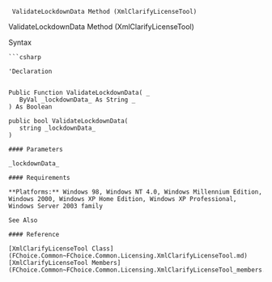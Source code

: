 ﻿     ValidateLockdownData Method (XmlClarifyLicenseTool)                                                   

ValidateLockdownData Method (XmlClarifyLicenseTool)

Syntax

```vbnet
```csharp

'Declaration
 

Public Function ValidateLockdownData( _
   ByVal _lockdownData_ As String _
) As Boolean

public bool ValidateLockdownData( 
   string _lockdownData_
)

#### Parameters

_lockdownData_

#### Requirements

**Platforms:** Windows 98, Windows NT 4.0, Windows Millennium Edition, Windows 2000, Windows XP Home Edition, Windows XP Professional, Windows Server 2003 family

See Also

#### Reference

[XmlClarifyLicenseTool Class](FChoice.Common~FChoice.Common.Licensing.XmlClarifyLicenseTool.md)  
[XmlClarifyLicenseTool Members](FChoice.Common~FChoice.Common.Licensing.XmlClarifyLicenseTool_members.md)